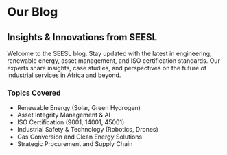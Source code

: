 # Our Blog

## Insights & Innovations from SEESL
Welcome to the SEESL blog. Stay updated with the latest in engineering, renewable energy, asset management, and ISO certification standards. Our experts share insights, case studies, and perspectives on the future of industrial services in Africa and beyond.

### Topics Covered
*   Renewable Energy (Solar, Green Hydrogen)
*   Asset Integrity Management & AI
*   ISO Certification (9001, 14001, 45001)
*   Industrial Safety & Technology (Robotics, Drones)
*   Gas Conversion and Clean Energy Solutions
*   Strategic Procurement and Supply Chain